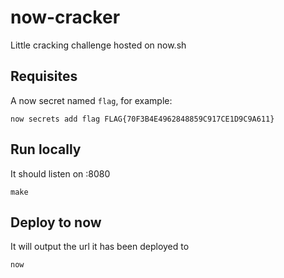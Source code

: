 # now-cracker

Little cracking challenge hosted on now.sh

## Requisites

A now secret named `flag`, for example:

	now secrets add flag FLAG{70F3B4E4962848859C917CE1D9C9A611}

## Run locally

It should listen on :8080

	make
	
## Deploy to now

It will output the url it has been deployed to

	now
